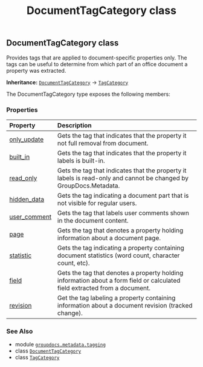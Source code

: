 ﻿---
title: DocumentTagCategory class
second_title: GroupDocs.Metadata for Python via .NET API References
description: 
type: docs
url: /python-net/groupdocs.metadata.tagging/documenttagcategory/
is_root: false
weight: 30
---

## DocumentTagCategory class

Provides tags that are applied to document-specific properties only. 
The tags can be useful to determine from which part of an office document a property was extracted.



**Inheritance:** [`DocumentTagCategory`](/metadata/python-net/groupdocs.metadata.tagging/documenttagcategory) → 
[`TagCategory`](/metadata/python-net/groupdocs.metadata.tagging/tagcategory)



The DocumentTagCategory type exposes the following members:

### Properties
| Property | Description |
| :- | :- |
| [only_update](/metadata/python-net/groupdocs.metadata.tagging/documenttagcategory/only_update) | Gets the tag that indicates that the property it not full removal from document. |
| [built_in](/metadata/python-net/groupdocs.metadata.tagging/documenttagcategory/built_in) | Gets the tag that indicates that the property it labels is built-in. |
| [read_only](/metadata/python-net/groupdocs.metadata.tagging/documenttagcategory/read_only) | Gets the tag that indicates that the property it labels is read-only and cannot be changed by GroupDocs.Metadata. |
| [hidden_data](/metadata/python-net/groupdocs.metadata.tagging/documenttagcategory/hidden_data) | Gets the tag indicating a document part that is not visible for regular users. |
| [user_comment](/metadata/python-net/groupdocs.metadata.tagging/documenttagcategory/user_comment) | Gets the tag that labels user comments shown in the document content. |
| [page](/metadata/python-net/groupdocs.metadata.tagging/documenttagcategory/page) | Gets the tag that denotes a property holding information about a document page. |
| [statistic](/metadata/python-net/groupdocs.metadata.tagging/documenttagcategory/statistic) | Gets the tag indicating a property containing document statistics (word count, character count, etc). |
| [field](/metadata/python-net/groupdocs.metadata.tagging/documenttagcategory/field) | Gets the tag that denotes a property holding information about a form field or calculated field extracted from a document. |
| [revision](/metadata/python-net/groupdocs.metadata.tagging/documenttagcategory/revision) | Get the tag labeling a property containing information about a document revision (tracked change). |



### See Also
* module [`groupdocs.metadata.tagging`](..)
* class [`DocumentTagCategory`](/metadata/python-net/groupdocs.metadata.tagging/documenttagcategory)
* class [`TagCategory`](/metadata/python-net/groupdocs.metadata.tagging/tagcategory)
